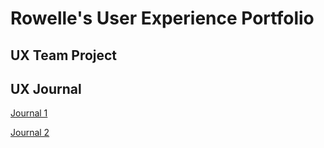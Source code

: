 # Rowelle's User Experience Portfolio
## UX Team Project

## UX Journal

[Journal 1](journal01/)

[Journal 2](journal02/)

